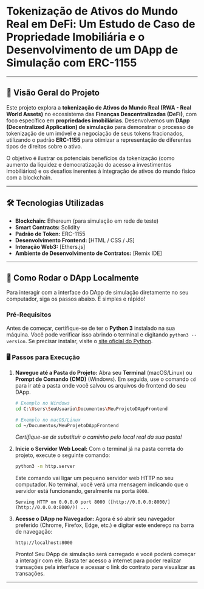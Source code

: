 # Tokenização de Ativos do Mundo Real em DeFi: Um Estudo de Caso de Propriedade Imobiliária e o Desenvolvimento de um DApp de Simulação com ERC-1155

---

## 📄 Visão Geral do Projeto

Este projeto explora a **tokenização de Ativos do Mundo Real (RWA - Real World Assets)** no ecossistema das **Finanças Descentralizadas (DeFi)**, com foco específico em **propriedades imobiliárias**. Desenvolvemos um **DApp (Decentralized Application) de simulação** para demonstrar o processo de tokenização de um imóvel e a negociação de seus tokens fracionados, utilizando o padrão **ERC-1155** para otimizar a representação de diferentes tipos de direitos sobre o ativo.

O objetivo é ilustrar os potenciais benefícios da tokenização (como aumento da liquidez e democratização do acesso a investimentos imobiliários) e os desafios inerentes à integração de ativos do mundo físico com a blockchain.

---

## 🛠️ Tecnologias Utilizadas

* **Blockchain:** Ethereum (para simulação em rede de teste)
* **Smart Contracts:** Solidity
* **Padrão de Token:** ERC-1155
* **Desenvolvimento Frontend:** [HTML / CSS / JS]
* **Interação Web3:** [Ethers.js]
* **Ambiente de Desenvolvimento de Contratos:** [Remix IDE]

---

## 🚀 Como Rodar o DApp Localmente

Para interagir com a interface do DApp de simulação diretamente no seu computador, siga os passos abaixo. É simples e rápido!

### Pré-Requisitos

Antes de começar, certifique-se de ter o **Python 3** instalado na sua máquina. Você pode verificar isso abrindo o terminal e digitando `python3 --version`. Se precisar instalar, visite o [site oficial do Python](https://www.python.org/downloads/).

### 🖥️ Passos para Execução

1.  **Navegue até a Pasta do Projeto:**
    Abra seu **Terminal** (macOS/Linux) ou **Prompt de Comando (CMD)** (Windows). Em seguida, use o comando `cd` para ir até a pasta onde você salvou os arquivos do frontend do seu DApp.

    ```bash
    # Exemplo no Windows
    cd C:\Users\SeuUsuario\Documentos\MeuProjetoDAppFrontend

    # Exemplo no macOS/Linux
    cd ~/Documentos/MeuProjetoDAppFrontend
    ```
    *Certifique-se de substituir o caminho pelo local real da sua pasta!*

2.  **Inicie o Servidor Web Local:**
    Com o terminal já na pasta correta do projeto, execute o seguinte comando:

    ```bash
    python3 -m http.server
    ```
    Este comando vai ligar um pequeno servidor web HTTP no seu computador. No terminal, você verá uma mensagem indicando que o servidor está funcionando, geralmente na porta `8000`.

    ```
    Serving HTTP on 0.0.0.0 port 8000 ([http://0.0.0.0:8000/](http://0.0.0.0:8000/)) ...
    ```

3.  **Acesse o DApp no Navegador:**
    Agora é só abrir seu navegador preferido (Chrome, Firefox, Edge, etc.) e digitar este endereço na barra de navegação:

    ```
    http://localhost:8000
    ```
    Pronto! Seu DApp de simulação será carregado e você poderá começar a interagir com ele.
    Basta ter acesso a internet para poder realizar transações pela interface e acessar o link do contrato para visualizar as transações.

---
